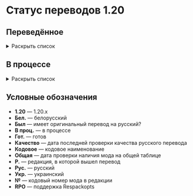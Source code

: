 # Статус переводов 1.20

## Переведённое

<details>
<summary>Раскрыть список</summary>

| Р. | Название | Кодовое | Версия | Перевод | Был | Качество | Общая | № | RPO |
|----|----------|---------|--------|---------|-----|----------|-------|---|-----|
| 1.0 | All the Fan Made Discs | all_the_fan_made_discs | 0.5.6 | Рус. гот. | - | - | - | 1 | Нет |
| 1.0 | Cloth Config API | cloth-config2 | 13.0.121 | Рус. гот. | - | - | - | 2 | Нет |
| 1.0 | e4mc | e4mc_minecraft | 4.0.1 | Рус. и укр. гот. | - | - | - | 3 | Нет |
| 1.0 | Endless Music | endless_music | 1.1 | Рус. гот. | - | - | - | 4 | Нет |
| 1.0 | Entity Culling | entityculling | 1.4.3.1 | Рус. гот. | - | - | - | 5 | Нет |
| 1.0 | Mica | mica | 1.0.1 | Рус. гот. | - | - | - | 6 | Нет |
| 1.0 | More Music Discs | morediscs | 33 | Рус. гот. | - | - | - | 7 | Нет |
| 1.0 | Thigh highs etc. | thigh_highs_etc | 1.0.4 | Рус. гот. | - | - | - | 8 | Нет |
| 1.0 | Tool Stats | toolstats | 16.0.7 | Рус. гот. | - | - | - | 1 | Нет |
| 1.1 | Bad Wither No Cookie - Reloaded | bwncr | 3.17 | Рус. гот. | - | - | - | 2 | Нет |
| 1.1 | Clear Despawn | cleardespawn | 1.1.15 | Рус. гот. | - | - | - | 3 | Нет |
| 1.1 | Cosmetic Armor | cosmetic-armor | 1.4 | Рус. гот. | - | - | - | 4 | Нет |
| 1.1 | Enhanced Attack Indicator | enhanced_attack_indicator | 1.0.4 | Рус. гот. | - | - | - | 5 | Нет |
| 1.1 | Idwtialsimmoedm | idwtialsimmoedm | 0.3 | Рус. гот. | - | - | - | 6 | Нет |
| 1.1 | Make Bubbles Pop | make_bubbles_pop | 0.2 | Рус. гот. | - | - | - | 7 | Нет |
| 1.1 | Title Fixer | titlefixer | 1.0 | Рус. гот. | - | - | - | 8 | Нет |
| 1.2 | Additional Additions | additionaladditions | 6.1 | Рус. гот. | - | - | - | 1 | Нет |
| 1.2 | Cave Dweller | cave_dweller | 1.4.0 | Рус. гот. | - | - | - | 2 | Нет |
| 1.2 | Cave Dweller Evolved | cave_dweller | 1.4.0 | Рус. гот. | - | - | - | 3 | Нет |
| 1.2 | Chat Heads | chatheads | 0.10.32 | Рус. гот. | - | - | - | 4 | Нет |
| 1.2 | Full Brightness Toggle | fullbrightnesstoggle | 4.0 | Рус. гот. | - | - | - | 5 | Нет |
| 1.2 | LibJF | libjf-config-core | 3.14.3 | Рус. гот. | - | - | - | 6 | Нет |
| 1.2 | LibJF | libjf-config-network-v0 | 3.14.3 | Рус. гот. | - | - | - | 6 | Нет |
| 1.2 | LibJF | libjf-config-ui-tiny-testmod | 3.14.3 | Рус. гот. | - | - | - | 6 | Нет |
| 1.2 | LibJF | libjf-config-ui-tiny| 3.14.3 | Рус. гот. | - | - | - | 6 | Нет |
| 1.2 | LibJF | libjf-translate-v0 | 3.14.3 | Рус. гот. | - | - | - | 6 | Нет |
| 1.2 | Look | look | 1.0.1 | Рус. гот. | - | - | - | 7 | Нет |
| 1.2 | Lycanthropy | lycanthropy | 1.1.0 | Рус. гот. | - | - | - | 8 | Нет |
| 1.2 | Respackopts | respackopts | 4.7.2 | Рус. гот. | - | - | - | 1 | Нет |
| 1.2 | SimplyStatus | simplystatus | 2.1.0 | Рус. гот. | - | - | - | 2 | Нет |
| 1.2 | The Fellow Furries Mod | fellow_furries_mod | 1.0 | Рус. гот. | - | - | - | 3 | Нет |
| 1.3 | Animatica | animatica | 0.6 | Рус. гот. | - | - | - | 4 | Нет |
| 1.3 | Dynamic FPS | dynamic_fps | 3.4.4 | Рус. гот. | - | - | - | 5 | Нет |
| 1.3 | Fabric | fabric | 0.15.10, 0.97.8 | Рус. гот. | - | - | - | 6 | Нет |
| 1.3 | Fabric | fabric-gamerule-test | 0.15.10, 0.97.8 | Рус. гот. | - | - | - | 6 | Нет |
| 1.3 | Fabric | fabric-particles-v1-testmod | 0.15.10, 0.97.8 | Рус. гот. | - | - | - | 6 | Нет |
| 1.3 | Fabric | fabric-registry-sync-v0 | 0.15.10, 0.97.8 | Рус. гот. | - | - | - | 6 | Нет |
| 1.3 | Fabric | fabric-resource-loader-v0 | 0.15.10, 0.97.8 | Рус. гот. | - | - | - | 6 | Нет |
| 1.3 | FabricSkyBoxes | fabricskyboxes | 0.7.3 | Рус. и тат. гот. | - | - | - | 7 | Нет |
| 1.3 | FabricSkyBoxes Interop | fsb-interop | 1.3.6 build 52 | Рус. гот. | - | - | - | 8 | Нет |
| 1.3 | Loqui | loqui | 0.2.0 | Рус. гот. | - | - | - | 1 | Да |
| 1.3 | Mod Menu | modmenu | 9.2.0 beta 2 | Рус. гот., тат. в проц. | Да | 23.5.2024 | 23.5.2024 | 2 | Да |
| 1.4 | AppleSkin | appleskin | 3.0 | Рус. и бел. гот. | Да | 8.5.2024 | 8.5.2024 | 3 | Нет |
| 1.4 | Dark Mode Everywhere | darkmodeeverywhere | 1.2.2 | Рус. и бел. гот. | Нет | 8.5.2024 | 8.5.2024 | 4 | Нет |
| 1.4 | Guardians Galore | guardiansgalore | 3.1 | Рус. гот. | Нет | 23.5.2024 | 23.5.2024 | 5 | Нет |
</details>

## В процессе

<details>
<summary>Раскрыть список</summary>

| Р. | Название | Кодовое | Версия | Перевод | Был | Качество | Общая | № | RPO |
|----|----------|---------|--------|---------|-----|----------|-------|---|-----|
| 1.4 | Adorn | adorn | 5.3 | Рус. в проц. | - | - | - | 4 | Нет |
| 1.4 | Applied Energistics 2 | appliedenergistics2 | 18.1.1 alpha | Рус. и тат. в проц. | - | - | - | 4 | Нет |
| 1.4 | Botania | botania | 443 | Рус. в проц. | - | - | - | 4 | Нет |
| 1.4 | Canvas Renderer | canvas | 20.2.2641 | Рус. в проц. | - | - | - | 4 | Нет |
| 1.4 | Cobblemon | cobblemon | 1.4 | Рус. в проц. | - | - | - | 4 | Нет |
| 1.4 | Delightful Creators | delightfulcreators | 1.1.8 | Рус. в проц. | - | - | - | 4 | Нет |
| 1.4 | Embeddium++ | embeddiumplus | 1.2.7 | Рус. в проц. | - | - | - | 4 | Нет |
| 1.4 | EMI | | | Рус. в проц. | - | - | - | 4 | Нет |
| 1.4 | Enigmatic Legacy | enigmaticlegacy | 2.29.0 | Рус. в проц. | - | - | - | 4 | Нет |
| 1.4 | Forge | forge | | Рус. в проц. | - | - | - | 4 | Нет |
| 1.4 | FTB Quests | ftbquests | 2001.4.2 | Рус. в проц. | Да | - | - | 4 | Нет |
| 1.4 | Iris Shaders | iris | 1.4.17 | Рус. в проц. | - | - | - | 4 | Нет |
| 1.4 | Iron's Spells 'n Spellbooks | irons_spellbooks | 3.1.4 | Рус. в проц. | - | - | - | 4 | Нет |
| 1.4 | Just Enough Items | | | Рус. в проц. | - | - | - | 4 | Нет |
| 1.4 | Kawaii Dishes | kawaiidishes | 1.11.1 | Рус. в проц. | - | - | - | 4 | Нет |
| 1.4 | Mana and Artifice | mna | 3.0.0.14 | Рус. в проц. | - | - | - | 4 | Нет |
| 1.4 | MrCrayfish's Furniture Mod | | | Рус. в проц. | - | - | - | 4 | Нет |
| 1.4 | Nature's Aura | naturesaura | 40.1 | Рус. в проц. | - | - | - | 4 | Нет |
| 1.4 | NEEPMeat | meatweapons | 0.2.18-beta | Рус. в проц. | - | - | - | 4 | Нет |
| 1.4 | NEEPMeat | neepmeat | 0.2.18-beta | Рус. в проц. | - | - | - | 4 | Нет |
| 1.4 | Neighborly | neighborly | 1.1 | Рус. в проц. | - | - | - | 4 | Нет |
| 1.4 | NeoForge | neoforge | 20.4 | Рус. в проц. | - | - | - | 4 | Нет |
| 1.4 | Nevermore! | manic | 0.2.18-beta | Рус. в проц. | - | - | - | 4 | Нет |
| 1.4 | Nevermore! | nucleus | 0.2.18-beta | Рус. в проц. | - | - | - | 4 | Нет |
| 1.4 | Nevermore! | sanguine | 0.2.18-beta | Рус. в проц. | - | - | - | 4 | Нет |
| 1.4 | Rats | rats | 8.1.2 | Рус. в проц. | - | - | - | 4 | Нет |
| 1.4 | Roughly Enough Items | | | Рус. в проц. | - | - | - | 4 | Нет |
| 1.4 | Sodium | sodium | 0.5.8 | Рус. в проц. | - | - | - | 4 | Нет |
| 1.4 | Sodium Extra | sodium-extra | 0.5.4 | Рус. в проц. | - | - | - | 4 | Нет |
| 1.4 | Tech Reborn | techreborn | 5.10.3 | Рус. в проц. | - | - | - | 4 | Нет |
| 1.4 | ToroHealth Damage Indicators | | | Рус. в проц. | - | - | - | 4 | Нет |
| 1.4 | Touhou Little Maid | touhou_little_maid | 1.1.4 | Рус. в проц. | - | - | - | 4 | Нет |
| 1.4 | Twilight Forest | twilightforest | 4.4.2235 | Рус. в проц. | - | - | - | 4 | Нет |
| 1.4 | VoxelMap | | | Рус. в проц. | - | - | - | 4 | Нет |
| 1.4 | Xaero's Minimap | | | Рус. в проц. | - | - | - | 4 | Нет |
| 1.4 | Xenon | sodium | 0.3.11 | Рус. в проц. | - | - | - | 4 | Нет |
| 1.4 | Xenon | xenon | 0.3.11 | Рус. в проц. | - | - | - | 4 | Нет |
</details>

## Условные обозначения

- **1.20** — 1.20.x
- **Бел.** — белорусский
- **Был** — имеет оригинальный перевод на русский?
- **В проц.** — в процессе
- **Гот.** — готов
- **Качество** — дата последней проверки качества русского перевода
- **Кодовое** — кодовое наименование
- **Общая** — дата проверки наличия мода на общей таблице
- **Р.** — редакция, в которой вышел перевод
- **Рус.** — русский
- **Укр.** — украинский
- **№** — кодовый номер мода в редакции
- **RPO** — поддержка Respackopts